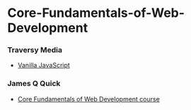 # Core-Fundamentals-of-Web-Development

 <h3> Traversy Media </h3>

  *  [Vanilla JavaScript](https://www.youtube.com/watch?v=hdI2bqOjy3c&list=PLillGF-RfqbbnEGy3ROiLWk7JMCuSyQtX&t=1009s&ab_channel=TraversyMedia)

<h3> James Q Quick </h3>

  * [Core Fundamentals of Web Development course](https://www.youtube.com/playlist?list=PLDlWc9AfQBfaO1IX02_1L5MW2s9RyIgQ7)
